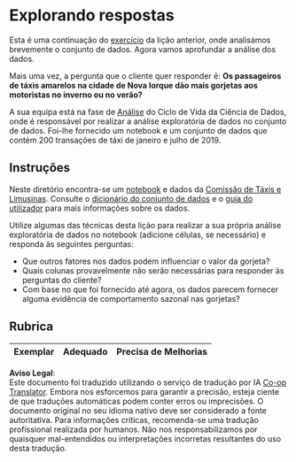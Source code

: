 <!--
CO_OP_TRANSLATOR_METADATA:
{
  "original_hash": "fcc7547171f4530f159676dd73ed772e",
  "translation_date": "2025-08-24T00:46:29+00:00",
  "source_file": "4-Data-Science-Lifecycle/15-analyzing/assignment.md",
  "language_code": "pt"
}
-->
# Explorando respostas

Esta é uma continuação do [exercício](../14-Introduction/assignment.md) da lição anterior, onde analisámos brevemente o conjunto de dados. Agora vamos aprofundar a análise dos dados.

Mais uma vez, a pergunta que o cliente quer responder é: **Os passageiros de táxis amarelos na cidade de Nova Iorque dão mais gorjetas aos motoristas no inverno ou no verão?**

A sua equipa está na fase de [Análise](README.md) do Ciclo de Vida da Ciência de Dados, onde é responsável por realizar a análise exploratória de dados no conjunto de dados. Foi-lhe fornecido um notebook e um conjunto de dados que contém 200 transações de táxi de janeiro e julho de 2019.

## Instruções

Neste diretório encontra-se um [notebook](../../../../4-Data-Science-Lifecycle/15-analyzing/assignment.ipynb) e dados da [Comissão de Táxis e Limusinas](https://docs.microsoft.com/en-us/azure/open-datasets/dataset-taxi-yellow?tabs=azureml-opendatasets). Consulte o [dicionário do conjunto de dados](https://www1.nyc.gov/assets/tlc/downloads/pdf/data_dictionary_trip_records_yellow.pdf) e o [guia do utilizador](https://www1.nyc.gov/assets/tlc/downloads/pdf/trip_record_user_guide.pdf) para mais informações sobre os dados.

Utilize algumas das técnicas desta lição para realizar a sua própria análise exploratória de dados no notebook (adicione células, se necessário) e responda às seguintes perguntas:

- Que outros fatores nos dados podem influenciar o valor da gorjeta?
- Quais colunas provavelmente não serão necessárias para responder às perguntas do cliente?
- Com base no que foi fornecido até agora, os dados parecem fornecer alguma evidência de comportamento sazonal nas gorjetas?

## Rubrica

Exemplar | Adequado | Precisa de Melhorias
--- | --- | ---

**Aviso Legal**:  
Este documento foi traduzido utilizando o serviço de tradução por IA [Co-op Translator](https://github.com/Azure/co-op-translator). Embora nos esforcemos para garantir a precisão, esteja ciente de que traduções automáticas podem conter erros ou imprecisões. O documento original no seu idioma nativo deve ser considerado a fonte autoritativa. Para informações críticas, recomenda-se uma tradução profissional realizada por humanos. Não nos responsabilizamos por quaisquer mal-entendidos ou interpretações incorretas resultantes do uso desta tradução.